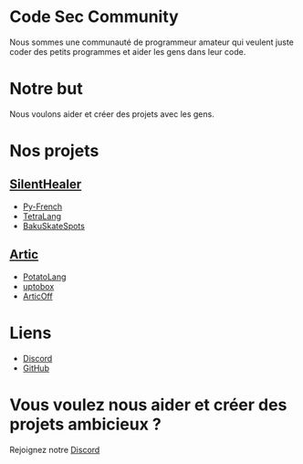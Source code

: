 # Code Sec Community

Nous sommes une communauté de programmeur amateur qui veulent juste coder des petits programmes et aider les gens dans leur code.

# Notre but

Nous voulons aider et créer des projets avec les gens.

# Nos projets

## [SilentHealer](https://github.com/SilentHealer584/)
- [Py-French](https://github.com/SilentHealer584/Py-Fr/)
- [TetraLang](https://github.com/SilentHealer584/TetraLang/)
- [BakuSkateSpots](https://bakuskatespots.com/)

## [Artic](https://github.com/ArticOff/)
- [PotatoLang](https://github.com/ArticOff/PotatoLang/)
- [uptobox](https://uptobox.readthedocs.io/en/latest/)
- [ArticOff](https://articoff.github.io//)

# Liens

- [Discord](https://discord.gg/H63XBBBkMW)
- [GitHub](https://github.com/Code-Sec)

# Vous voulez nous aider et créer des projets ambicieux ?

Rejoignez notre [Discord](https://discord.gg/H63XBBBkMW)
